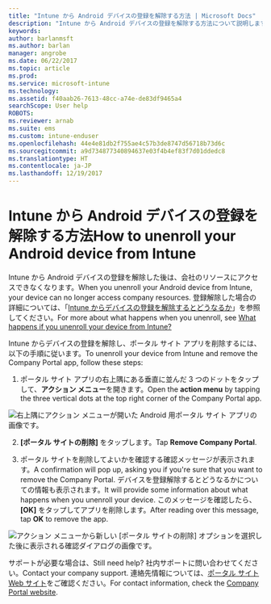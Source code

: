 ```yaml
---
title: "Intune から Android デバイスの登録を解除する方法 | Microsoft Docs"
description: "Intune から Android デバイスの登録を解除する方法について説明します"
keywords: 
author: barlanmsft
ms.author: barlan
manager: angrobe
ms.date: 06/22/2017
ms.topic: article
ms.prod: 
ms.service: microsoft-intune
ms.technology: 
ms.assetid: f40aab26-7613-48cc-a74e-de83df9465a4
searchScope: User help
ROBOTS: 
ms.reviewer: arnab
ms.suite: ems
ms.custom: intune-enduser
ms.openlocfilehash: 44e4e81db2f755ae4c57b3de8747d56718b73d6c
ms.sourcegitcommit: a9d734877340894637e03f4b4ef83f7d01ddedc8
ms.translationtype: HT
ms.contentlocale: ja-JP
ms.lasthandoff: 12/19/2017
---
```

# <a name="how-to-unenroll-your-android-device-from-intune"></a><span data-ttu-id="37e0a-103">Intune から Android デバイスの登録を解除する方法</span><span class="sxs-lookup"><span data-stu-id="37e0a-103">How to unenroll your Android device from Intune</span></span>

<span data-ttu-id="37e0a-104">Intune から Android デバイスの登録を解除した後は、会社のリソースにアクセスできなくなります。</span><span class="sxs-lookup"><span data-stu-id="37e0a-104">When you unenroll your Android device from Intune, your device can no longer access company resources.</span></span>  <span data-ttu-id="37e0a-105">登録解除した場合の詳細については、「[Intune からデバイスの登録を解除するとどうなるか](what-happens-if-you-unenroll-your-device-from-intune-android.md)」を参照してください。</span><span class="sxs-lookup"><span data-stu-id="37e0a-105">For more about what happens when you unenroll, see [What happens if you unenroll your device from Intune?](what-happens-if-you-unenroll-your-device-from-intune-android.md)</span></span>

<span data-ttu-id="37e0a-106">Intune からデバイスの登録を解除し、ポータル サイト アプリを削除するには、以下の手順に従います。</span><span class="sxs-lookup"><span data-stu-id="37e0a-106">To unenroll your device from Intune and remove the Company Portal app, follow these steps:</span></span>

1. <span data-ttu-id="37e0a-107">ポータル サイト アプリの右上隅にある垂直に並んだ 3 つのドットをタップして、**アクション メニュー**を開きます。</span><span class="sxs-lookup"><span data-stu-id="37e0a-107">Open the **action menu** by tapping the three vertical dots at the top right corner of the Company Portal app.</span></span> 

  ![右上隅にアクション メニューが開いた Android 用ポータル サイト アプリの画像です。](./media/android_remove_cp_menu_action_after_1705.png)

2. <span data-ttu-id="37e0a-110">**[ポータル サイトの削除]** をタップします。</span><span class="sxs-lookup"><span data-stu-id="37e0a-110">Tap **Remove Company Portal**.</span></span>

3. <span data-ttu-id="37e0a-111">ポータル サイトを削除してよいかを確認する確認メッセージが表示されます。</span><span class="sxs-lookup"><span data-stu-id="37e0a-111">A confirmation will pop up, asking you if you're sure that you want to remove the Company Portal.</span></span> <span data-ttu-id="37e0a-112">デバイスを登録解除するとどうなるかについての情報も表示されます。</span><span class="sxs-lookup"><span data-stu-id="37e0a-112">It will provide some information about what happens when you unenroll your device.</span></span> <span data-ttu-id="37e0a-113">このメッセージを確認したら、**[OK]** をタップしてアプリを削除します。</span><span class="sxs-lookup"><span data-stu-id="37e0a-113">After reading over this message, tap **OK** to remove the app.</span></span> 

  ![アクション メニューから新しい [ポータル サイトの削除] オプションを選択した後に表示される確認ダイアログの画像です。](./media/android_remove_cp_menu_confirmation_after_1705.png)

<span data-ttu-id="37e0a-117">サポートが必要な場合は、</span><span class="sxs-lookup"><span data-stu-id="37e0a-117">Still need help?</span></span> <span data-ttu-id="37e0a-118">社内サポートに問い合わせてください。</span><span class="sxs-lookup"><span data-stu-id="37e0a-118">Contact your company support.</span></span> <span data-ttu-id="37e0a-119">連絡先情報については、[ポータル サイト Web サイト](https://portal.manage.microsoft.com#HelpDeskDialog)をご確認ください。</span><span class="sxs-lookup"><span data-stu-id="37e0a-119">For contact information, check the [Company Portal website](https://portal.manage.microsoft.com#HelpDeskDialog).</span></span>

